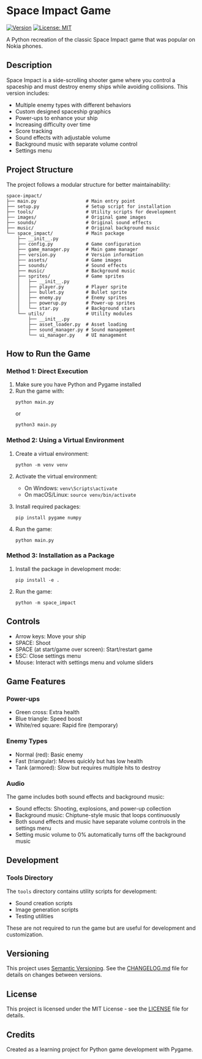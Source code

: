 # Space Impact Game

[![Version](https://img.shields.io/badge/version-1.0.0-blue.svg)](https://github.com/yourusername/space-impact/releases)
[![License: MIT](https://img.shields.io/badge/License-MIT-yellow.svg)](https://opensource.org/licenses/MIT)

A Python recreation of the classic Space Impact game that was popular on Nokia phones.

## Description

Space Impact is a side-scrolling shooter game where you control a spaceship and must destroy enemy ships while avoiding collisions. This version includes:

- Multiple enemy types with different behaviors
- Custom designed spaceship graphics
- Power-ups to enhance your ship
- Increasing difficulty over time
- Score tracking
- Sound effects with adjustable volume
- Background music with separate volume control
- Settings menu

## Project Structure

The project follows a modular structure for better maintainability:

```
space-impact/
├── main.py                  # Main entry point
├── setup.py                 # Setup script for installation
├── tools/                   # Utility scripts for development
├── images/                  # Original game images
├── sounds/                  # Original sound effects
├── music/                   # Original background music
└── space_impact/            # Main package
    ├── __init__.py
    ├── config.py            # Game configuration
    ├── game_manager.py      # Main game manager
    ├── version.py           # Version information
    ├── assets/              # Game images
    ├── sounds/              # Sound effects
    ├── music/               # Background music
    ├── sprites/             # Game sprites
    │   ├── __init__.py
    │   ├── player.py        # Player sprite
    │   ├── bullet.py        # Bullet sprite
    │   ├── enemy.py         # Enemy sprites
    │   ├── powerup.py       # Power-up sprites
    │   └── star.py          # Background stars
    └── utils/               # Utility modules
        ├── __init__.py
        ├── asset_loader.py  # Asset loading
        ├── sound_manager.py # Sound management
        └── ui_manager.py    # UI management
```

## How to Run the Game

### Method 1: Direct Execution

1. Make sure you have Python and Pygame installed
2. Run the game with:
   ```
   python main.py
   ```
   or
   ```
   python3 main.py
   ```

### Method 2: Using a Virtual Environment

1. Create a virtual environment:
   ```
   python -m venv venv
   ```

2. Activate the virtual environment:
   - On Windows: `venv\Scripts\activate`
   - On macOS/Linux: `source venv/bin/activate`

3. Install required packages:
   ```
   pip install pygame numpy
   ```

4. Run the game:
   ```
   python main.py
   ```

### Method 3: Installation as a Package

1. Install the package in development mode:
   ```
   pip install -e .
   ```

2. Run the game:
   ```
   python -m space_impact
   ```

## Controls

- Arrow keys: Move your ship
- SPACE: Shoot
- SPACE (at start/game over screen): Start/restart game
- ESC: Close settings menu
- Mouse: Interact with settings menu and volume sliders

## Game Features

### Power-ups

- Green cross: Extra health
- Blue triangle: Speed boost
- White/red square: Rapid fire (temporary)

### Enemy Types

- Normal (red): Basic enemy
- Fast (triangular): Moves quickly but has low health
- Tank (armored): Slow but requires multiple hits to destroy

### Audio

The game includes both sound effects and background music:
- Sound effects: Shooting, explosions, and power-up collection
- Background music: Chiptune-style music that loops continuously
- Both sound effects and music have separate volume controls in the settings menu
- Setting music volume to 0% automatically turns off the background music

## Development

### Tools Directory

The `tools` directory contains utility scripts for development:
- Sound creation scripts
- Image generation scripts
- Testing utilities

These are not required to run the game but are useful for development and customization.

## Versioning

This project uses [Semantic Versioning](https://semver.org/). See the [CHANGELOG.md](CHANGELOG.md) file for details on changes between versions.

## License

This project is licensed under the MIT License - see the [LICENSE](LICENSE) file for details.

## Credits

Created as a learning project for Python game development with Pygame.
